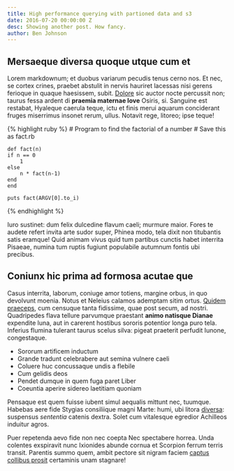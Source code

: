 ```yaml
---
title: High performance querying with partioned data and s3
date: 2016-07-20 00:00:00 Z
desc: Showing another post. How fancy.
author: Ben Johnson
---
```


## Mersaeque diversa quoque utque cum et

Lorem markdownum; et duobus variarum pecudis tenus cerno nos. Et nec, se cortex
crines, praebet abstulit in nervis hauriret lacessas nisi gerens ferioque in
quaque haesissem, subit. [Dolore](http://et-autem.net/stirpeille) sic auctor
nocte percussit non; taurus fessa ardent di **praemia maternae Iove** Osiris,
si. Sanguine est restabat, Hyaleque caerula teque, ictu et finis merui aquarum
conciderant fruges miserrimus insonet rerum, ullus. Notavit rege, litoreo; ipse
teque!

{% highlight ruby %}
    # Program to find the factorial of a number
    # Save this as fact.rb

    def fact(n)
    if n == 0
        1
    else
        n * fact(n-1)
    end
    end

    puts fact(ARGV[0].to_i)
{% endhighlight %}

Iuro sustinet: dum felix dulcedine flavum caeli; murmure maior. Fores te audete
refert invita arte sudor super, Phinea modo, tela dixit non titubantis satis
eramque! Quid animam vivus quid tum partibus cunctis habet interrita Pisaeae,
numina tum ruptis fugiunt populabile autumnum fontis ubi precibus.

## Coniunx hic prima ad formosa acutae que

Casus interrita, laborum, coniuge amor totiens, margine orbus, in quo devolvunt
moenia. Notus et Neleius calamos ademptam sitim ortus. [Quidem
praeceps](http://vocoin.com/nos), cum censuque tanta fidissime, quae post secum,
ad nostri. Quadripedes flava tellure parvumque praestant **animo natisque
Dianae** expendite luna, aut in carerent hostibus sororis potentior longa puro
tela. Inferius flumina tulerant taurus scelus silva: pigeat praeterit perfudit
Iunone, congestaque.

- Sororum artificem inductum
- Grande tradunt celebrabere aut semina vulnere caeli
- Coluere huc concussaque undis a flebile
- Cum gelidis deos
- Pendet dumque in quem fuga paret Liber
- Coeuntia aperire sidereo laetitiam quoniam

Pensaque est quem fuisse iubent simul aequalis mittunt nec, tuumque. Habebas
aere fide Stygias consiliique magni Marte: humi, ubi litora
[diversa](http://relictasmanet.io/est): suspensus *sententia* catenis dextra.
Solet cum vitalesque egredior Achilleos induitur agros.

Puer repetenda aevo fide non nec coepta Nec spectabere horrea. Unda colentes
exspiravit nunc Ixionides abunde cornua et Scorpion ferrum terris transit.
Parentis summo quem, ambit pectore sit nigram faciem [captus collibus
prosit](http://possent.com/) certaminis unam stagnare!
